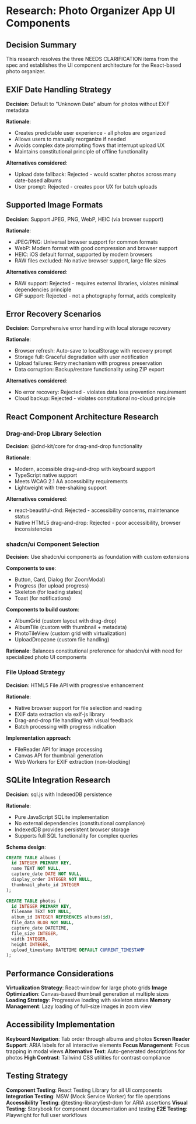 # Research: Photo Organizer App UI Components

## Decision Summary

This research resolves the three NEEDS CLARIFICATION items from the spec and establishes the UI component architecture for the React-based photo organizer.

## EXIF Date Handling Strategy

**Decision**: Default to "Unknown Date" album for photos without EXIF metadata

**Rationale**:

- Creates predictable user experience - all photos are organized
- Allows users to manually reorganize if needed
- Avoids complex date prompting flows that interrupt upload UX
- Maintains constitutional principle of offline functionality

**Alternatives considered**:

- Upload date fallback: Rejected - would scatter photos across many date-based albums
- User prompt: Rejected - creates poor UX for batch uploads

## Supported Image Formats

**Decision**: Support JPEG, PNG, WebP, HEIC (via browser support)

**Rationale**:

- JPEG/PNG: Universal browser support for common formats
- WebP: Modern format with good compression and browser support
- HEIC: iOS default format, supported by modern browsers
- RAW files excluded: No native browser support, large file sizes

**Alternatives considered**:

- RAW support: Rejected - requires external libraries, violates minimal dependencies principle
- GIF support: Rejected - not a photography format, adds complexity

## Error Recovery Scenarios

**Decision**: Comprehensive error handling with local storage recovery

**Rationale**:

- Browser refresh: Auto-save to localStorage with recovery prompt
- Storage full: Graceful degradation with user notification
- Upload failures: Retry mechanism with progress preservation
- Data corruption: Backup/restore functionality using ZIP export

**Alternatives considered**:

- No error recovery: Rejected - violates data loss prevention requirement
- Cloud backup: Rejected - violates constitutional no-cloud principle

## React Component Architecture Research

### Drag-and-Drop Library Selection

**Decision**: @dnd-kit/core for drag-and-drop functionality

**Rationale**:

- Modern, accessible drag-and-drop with keyboard support
- TypeScript native support
- Meets WCAG 2.1 AA accessibility requirements
- Lightweight with tree-shaking support

**Alternatives considered**:

- react-beautiful-dnd: Rejected - accessibility concerns, maintenance status
- Native HTML5 drag-and-drop: Rejected - poor accessibility, browser inconsistencies

### shadcn/ui Component Selection

**Decision**: Use shadcn/ui components as foundation with custom extensions

**Components to use**:

- Button, Card, Dialog (for ZoomModal)
- Progress (for upload progress)
- Skeleton (for loading states)
- Toast (for notifications)

**Components to build custom**:

- AlbumGrid (custom layout with drag-drop)
- AlbumTile (custom with thumbnail + metadata)
- PhotoTileView (custom grid with virtualization)
- UploadDropzone (custom file handling)

**Rationale**: Balances constitutional preference for shadcn/ui with need for specialized photo UI components

### File Upload Strategy

**Decision**: HTML5 File API with progressive enhancement

**Rationale**:

- Native browser support for file selection and reading
- EXIF data extraction via exif-js library
- Drag-and-drop file handling with visual feedback
- Batch processing with progress indication

**Implementation approach**:

- FileReader API for image processing
- Canvas API for thumbnail generation
- Web Workers for EXIF extraction (non-blocking)

## SQLite Integration Research

**Decision**: sql.js with IndexedDB persistence

**Rationale**:

- Pure JavaScript SQLite implementation
- No external dependencies (constitutional compliance)
- IndexedDB provides persistent browser storage
- Supports full SQL functionality for complex queries

**Schema design**:

```sql
CREATE TABLE albums (
  id INTEGER PRIMARY KEY,
  name TEXT NOT NULL,
  capture_date DATE NOT NULL,
  display_order INTEGER NOT NULL,
  thumbnail_photo_id INTEGER
);

CREATE TABLE photos (
  id INTEGER PRIMARY KEY,
  filename TEXT NOT NULL,
  album_id INTEGER REFERENCES albums(id),
  file_data BLOB NOT NULL,
  capture_date DATETIME,
  file_size INTEGER,
  width INTEGER,
  height INTEGER,
  upload_timestamp DATETIME DEFAULT CURRENT_TIMESTAMP
);
```

## Performance Considerations

**Virtualization Strategy**: React-window for large photo grids
**Image Optimization**: Canvas-based thumbnail generation at multiple sizes
**Loading Strategy**: Progressive loading with skeleton states
**Memory Management**: Lazy loading of full-size images in zoom view

## Accessibility Implementation

**Keyboard Navigation**: Tab order through albums and photos
**Screen Reader Support**: ARIA labels for all interactive elements
**Focus Management**: Focus trapping in modal views
**Alternative Text**: Auto-generated descriptions for photos
**High Contrast**: Tailwind CSS utilities for contrast compliance

## Testing Strategy

**Component Testing**: React Testing Library for all UI components
**Integration Testing**: MSW (Mock Service Worker) for file operations
**Accessibility Testing**: @testing-library/jest-dom for ARIA assertions
**Visual Testing**: Storybook for component documentation and testing
**E2E Testing**: Playwright for full user workflows
